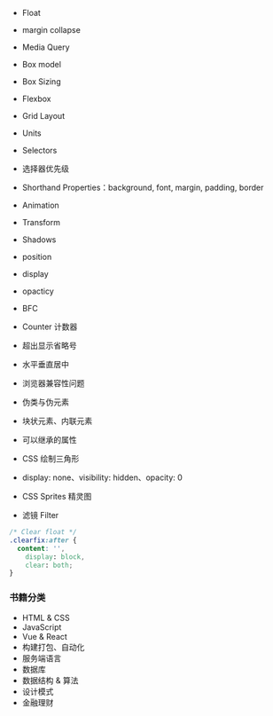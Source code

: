 * Float

* margin collapse

* Media Query

* Box model

* Box Sizing

* Flexbox

* Grid Layout

* Units

* Selectors

* 选择器优先级

* Shorthand Properties：background, font, margin, padding, border

* Animation

* Transform

* Shadows

* position

* display

* opacticy

* BFC

* Counter 计数器

* 超出显示省略号

* 水平垂直居中

* 浏览器兼容性问题

* 伪类与伪元素

* 块状元素、内联元素

* 可以继承的属性

* CSS 绘制三角形

* display: none、visibility: hidden、opacity: 0

* CSS Sprites 精灵图

* 滤镜 Filter

  

```css
/* Clear float */
.clearfix:after {
  content: '',
	display: block,
	clear: both;
}
```



### 书籍分类

* HTML & CSS
* JavaScript
* Vue & React
* 构建打包、自动化
* 服务端语言
* 数据库
* 数据结构 & 算法
* 设计模式
* 金融理财

